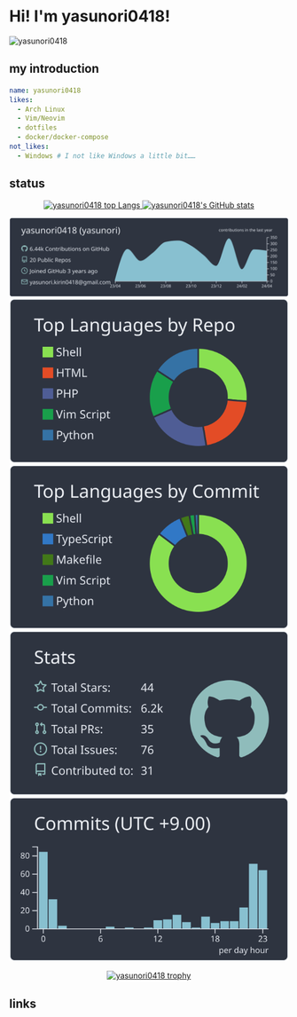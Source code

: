 # Hi! I'm yasunori0418!

![yasunori0418](https://komarev.com/ghpvc/?username=yasunori0418")

## my introduction

```yaml
name: yasunori0418
likes:
  - Arch Linux
  - Vim/Neovim
  - dotfiles
  - docker/docker-compose
not_likes:
  - Windows # I not like Windows a little bit……
```

## status

<div align="center">
  <a href="https://github.com/anuraghazra/github-readme-stats">
    <img
      alt="yasunori0418 top Langs"
      height="150px"
      src="https://github-readme-stats.vercel.app/api/top-langs/?username=yasunori0418&layout=compact&theme=nord"
    />
  </a>
  <a href="https://github.com/anuraghazra/github-readme-stats">
    <img
      alt="yasunori0418's GitHub stats"
      height="150px"
      src="https://github-readme-stats.vercel.app/api?username=yasunori0418&theme=nord&show_icons=true"
    />
  </a>

[![0-profile-details](https://raw.githubusercontent.com/yasunori0418/yasunori0418/main/profile-summary-card-output/nord_dark/0-profile-details.svg)](https://github.com/vn7n24fzkq/github-profile-summary-cards)
[![1-repos-per-language](https://raw.githubusercontent.com/yasunori0418/yasunori0418/main/profile-summary-card-output/nord_dark/1-repos-per-language.svg)](https://github.com/vn7n24fzkq/github-profile-summary-cards)
[![2-most-commit-language](https://raw.githubusercontent.com/yasunori0418/yasunori0418/main/profile-summary-card-output/nord_dark/2-most-commit-language.svg)](https://github.com/vn7n24fzkq/github-profile-summary-cards)
[![3-stats](https://raw.githubusercontent.com/yasunori0418/yasunori0418/main/profile-summary-card-output/nord_dark/3-stats.svg)](https://github.com/vn7n24fzkq/github-profile-summary-cards)
[![4-productive-time](https://raw.githubusercontent.com/yasunori0418/yasunori0418/main/profile-summary-card-output/nord_dark/4-productive-time.svg)](https://github.com/vn7n24fzkq/github-profile-summary-cards)

[![yasunori0418 trophy](https://github-profile-trophy.vercel.app/?username=yasunori0418&theme=nord&column=5)
](https://github.com/ryo-ma/github-profile-trophy)

</div>

## links
